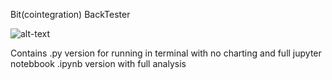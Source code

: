
Bit(cointegration) BackTester

![alt-text](https://github.com/Patrick-David/BitcoinBacktester/blob/master/ezgif.com-add-text(1).gif)

Contains .py version for running in terminal with no charting
and full jupyter notebbook .ipynb version with full analysis
